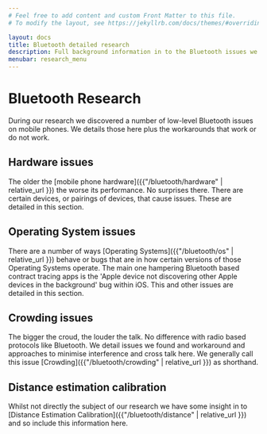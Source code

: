 ```yaml
---
# Feel free to add content and custom Front Matter to this file.
# To modify the layout, see https://jekyllrb.com/docs/themes/#overriding-theme-defaults

layout: docs
title: Bluetooth detailed research
description: Full background information in to the Bluetooth issues we discovered and how we worked around them.
menubar: research_menu
---
```


# Bluetooth Research

During our research we discovered a number of low-level Bluetooth issues on mobile phones. We details those here plus the workarounds that work or do not work.

## Hardware issues

The older the [mobile phone hardware]({{"/bluetooth/hardware" | relative_url }}) the worse its performance. 
No surprises there. There are certain devices,
or pairings of devices, that cause issues. These are detailed in this section.

## Operating System issues

There are a number of ways [Operating Systems]({{"/bluetooth/os" | relative_url }}) behave or bugs that are in how certain versions of those
Operating Systems operate. The main one hampering Bluetooth based contract tracing apps is the
'Apple device not discovering other Apple devices in the background' bug within iOS. This and
other issues are detailed in this section.

## Crowding issues

The bigger the croud, the louder the talk. No difference with radio based protocols like Bluetooth.
We detail issues we found and workaround and approaches to minimise interference and cross talk here. We generally call this issue [Crowding]({{"/bluetooth/crowding" | relative_url }}) as shorthand.

## Distance estimation calibration

Whilst not directly the subject of our research we have some insight 
in to [Distance Estimation Calibration]({{"/bluetooth/distance" | relative_url }}) and so include this information here.
